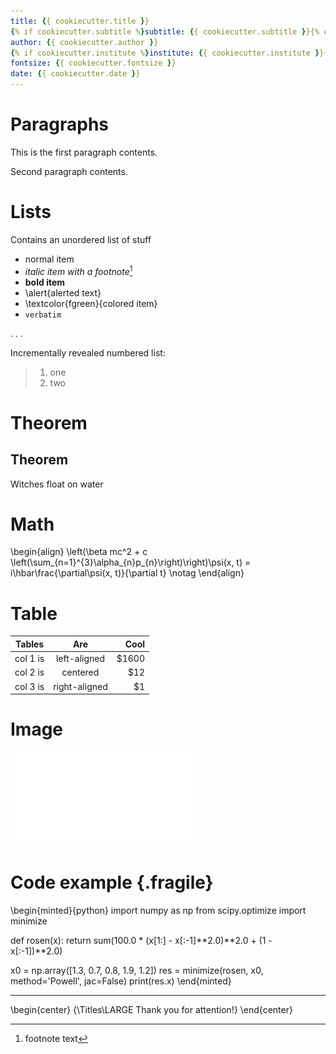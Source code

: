 ```yaml
---
title: {{ cookiecutter.title }}
{% if cookiecutter.subtitle %}subtitle: {{ cookiecutter.subtitle }}{% endif %}
author: {{ cookiecutter.author }}
{% if cookiecutter.institute %}institute: {{ cookiecutter.institute }}{% endif %}
fontsize: {{ cookiecutter.fontsize }}
date: {{ cookiecutter.date }}
---
```


# Paragraphs

This is the first paragraph contents.


Second paragraph contents.


# Lists

Contains an unordered list of stuff

- normal item 
- *italic item with a footnote*[^1]
- **bold item**
- \alert{alerted text}
- \textcolor{fgreen}{colored item}
- `verbatim`

. . .

Incrementally revealed numbered list:

> 1. one
> 2. two

[^1]: footnote text

# Theorem

## Theorem
Witches float on water


# Math

\begin{align}
\left(\beta mc^2 + c \left(\sum_{n=1}^{3}\alpha_{n}p_{n}\right)\right)\psi(x, t) = i\hbar\frac{\partial\psi(x, t)}{\partial t} \notag
\end{align}


# Table

| Tables   |      Are      |  Cool |
|----------|:-------------:|------:|
| col 1 is |  left-aligned | $1600 |
| col 2 is |    centered   |   $12 |
| col 3 is | right-aligned |    $1 |

# Image

![Latex logo](gfx/LaTeX.pdf)

# Code example {.fragile}

\begin{minted}{python}
import numpy as np
from scipy.optimize import minimize

def rosen(x):
    return sum(100.0 * (x[1:] - x[:-1]**2.0)**2.0 + (1 - x[:-1])**2.0)

x0 = np.array([1.3, 0.7, 0.8, 1.9, 1.2])
res = minimize(rosen, x0, method='Powell', jac=False)
print(res.x)
\end{minted}

---

\begin{center}
{\Titles\LARGE Thank you for attention!}
\end{center}